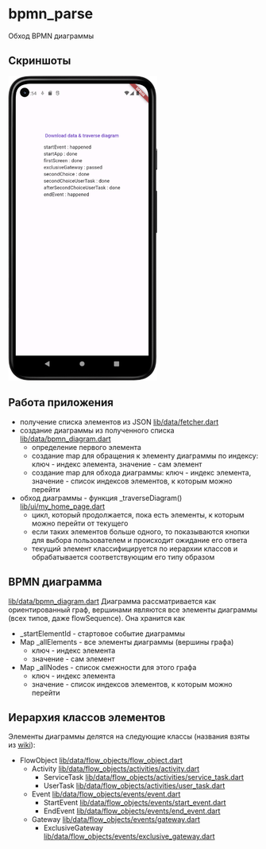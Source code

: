 # bpmn_parse

Обход BPMN диаграммы

## Скриншоты

<img src="assets/varsStorage.png" width="300">

## Работа приложения

- получение списка элементов из JSON [lib/data/fetcher.dart](lib/data/fetcher.dart)
- создание диаграммы из полученного списка [lib/data/bpmn_diagram.dart](lib/data/bpmn_diagram.dart)
  - определение первого элемента
  - создание map для обращения к элементу диаграммы по индексу: ключ - индекс элемента, значение - сам элемент
  - создание map для обхода диаграммы: ключ - индекс элемента, значение - список индексов элементов, к которым можно перейти
- обход диаграммы - функция _traverseDiagram() [lib/ui/my_home_page.dart](lib/ui/my_home_page.dart)
  - цикл, который продолжается, пока есть элементы, к которым можно перейти от текущего
  - если таких элементов больше одного, то показываются кнопки для выбора пользователем и происходит ожидание его ответа
  - текущий элемент классифицируется по иерархии классов и обрабатывается соответствующим его типу образом

## BPMN диаграмма

[lib/data/bpmn_diagram.dart](lib/data/bpmn_diagram.dart)
Диаграмма рассматривается как ориентированный граф, вершинами являются все элементы диаграммы (всех типов, даже flowSequence).
Она хранится как
- _startElementId - стартовое событие диаграммы
- Map _allElements - все элементы диаграммы (вершины графа)
  - ключ - индекс элемента
  - значение - сам элемент
- Map _allNodes - список смежности для этого графа
  - ключ - индекс элемента
  - значение - список индексов элементов, к которым можно перейти

## Иерархия классов элементов

Элементы диаграммы делятся на следующие классы (названия взяты из [wiki](https://en.wikipedia.org/wiki/Business_Process_Model_and_Notation#Flow_objects_and_connecting_objects)):
- FlowObject [lib/data/flow_objects/flow_object.dart](lib/data/flow_objects/flow_object.dart)
  - Activity [lib/data/flow_objects/activities/activity.dart](lib/data/flow_objects/activities/activity.dart)
    - ServiceTask [lib/data/flow_objects/activities/service_task.dart](lib/data/flow_objects/activities/service_task.dart)
    - UserTask [lib/data/flow_objects/activities/user_task.dart](lib/data/flow_objects/activities/user_task.dart)
  - Event [lib/data/flow_objects/events/event.dart](lib/data/flow_objects/events/event.dart)
    - StartEvent [lib/data/flow_objects/events/start_event.dart](lib/data/flow_objects/events/start_event.dart)
    - EndEvent [lib/data/flow_objects/events/end_event.dart](lib/data/flow_objects/events/end_event.dart)
  - Gateway [lib/data/flow_objects/events/gateway.dart](lib/data/flow_objects/events/gateway.dart)
    - ExclusiveGateway [lib/data/flow_objects/events/exclusive_gateway.dart](lib/data/flow_objects/events/exclusive_gateway.dart)